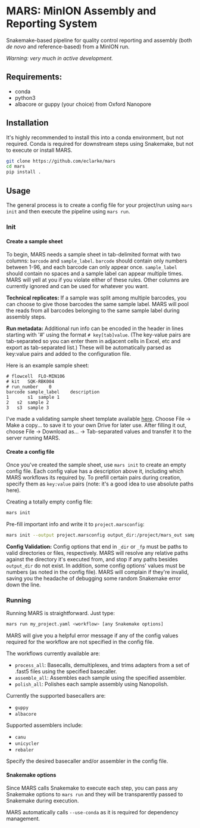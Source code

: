 # MARS: MinION Assembly and Reporting System

Snakemake-based pipeline for quality control reporting and assembly (both _de novo_ and reference-based) from a MinION run.

_Warning: very much in active development._

## Requirements:

- conda
- python3
- albacore or guppy (your choice) from Oxford Nanopore

## Installation

It's highly recommended to install this into a conda environment, but not required.
Conda is required for downstream steps using Snakemake, but not to execute or install MARS.

```bash
git clone https://github.com/eclarke/mars
cd mars
pip install .
```

## Usage

The general process is to create a config file for your project/run using `mars init` and then execute the pipeline using `mars run`.

### Init

#### Create a sample sheet

To begin, MARS needs a sample sheet in tab-delimited format with two columns: `barcode` and `sample_label`.
`barcode` should contain only numbers between 1-96, and each barcode can only appear once.
`sample_label` should contain no spaces and a sample label can appear multiple times.
MARS will yell at you if you violate either of these rules.
Other columns are currently ignored and can be used for whatever you want.

**Technical replicates:**
If a sample was split among multiple barcodes, you can choose to give those barcodes the same sample label.
MARS will pool the reads from all barcodes belonging to the same sample label during assembly steps.

**Run metadata:**
Additional run info can be encoded in the header in lines starting with '#' using the format `# key[tab]value`.
(The key-value pairs are tab-separated so you can enter them in adjacent cells in Excel, etc and export as tab-separated list.)
These will be automatically parsed as key:value pairs and added to the configuration file.

Here is an example sample sheet:

```
# flowcell	FLO-MIN106
# kit	SQK-RBK004
# run_number	0
barcode sample_label	description
1       s1	sample 1
2	s2	sample 2
3	s3	sample 3
```

I've made a validating sample sheet template available [here](https://docs.google.com/spreadsheets/d/1KsxHezzwVZjvFzjsX4kHZ6y9_uGRNU3SoDTMNqmcNWs/edit?usp=sharing).
Choose File -> Make a copy... to save it to your own Drive for later use.
After filling it out, choose File -> Download as... -> Tab-separated values and transfer it to the server running MARS.


#### Create a config file

Once you've created the sample sheet, use `mars init` to create an empty config file.
Each config value has a description above it, including which MARS workflows its required by.
To prefill certain pairs during creation, specify them as `key:value` pairs (note: it's a good idea to use absolute paths here).

Creating a totally empty config file:
```bash
mars init
```

Pre-fill important info and write it to `project.marsconfig`:
```bash
mars init --output project.marsconfig output_dir:/project/mars_out samplesheet_fp:/project/samples.tsv
```

**Config Validation:**
Config options that end in `_dir` or `_fp` must be paths to valid directories or files, respectively.
MARS will resolve any relative paths against the directory it's executed from, and stop if any paths besides `output_dir` do not exist.
In addition, some config options' values must be numbers (as noted in the config file).
MARS will complain if they're invalid, saving you the headache of debugging some random Snakemake error down the line.

### Running

Running MARS is straightforward. Just type:

```bash
mars run my_project.yaml <workflow> [any Snakemake options]
```

MARS will give you a helpful error message if any of the config values required for the workflow are not specified in the config file.

The workflows currently available are:

- `process_all`: Basecalls, demultiplexes, and trims adapters from a set of .fast5 files using the specified basecaller.
- `assemble_all`: Assembles each sample using the specified assembler.
- `polish_all`: Polishes each sample assembly using Nanopolish.

Currently the supported basecallers are:

- `guppy`
- `albacore`

Supported assemblers include:

- `canu`
- `unicycler`
- `rebaler`

Specify the desired basecaller and/or assembler in the config file.

#### Snakemake options

Since MARS calls Snakemake to execute each step, you can pass any Snakemake options to `mars run` and they will be transparently passed to Snakemake during execution.

MARS automatically calls `--use-conda` as it is required for dependency management.




